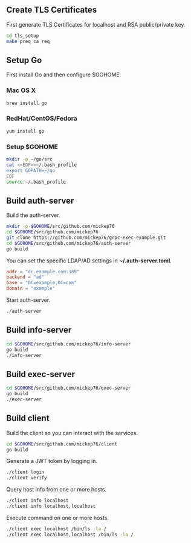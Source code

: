 ## Create TLS Certificates

First generate TLS Certificates for localhost and RSA public/private key.

```bash
cd tls_setup
make preq ca req
```

## Setup Go

First install Go and then configure $GOHOME.

### Mac OS X

```bash
brew install go
```

### RedHat/CentOS/Fedora

```bash
yum install go
```

### Setup $GOHOME
```bash
mkdir -p ~/go/src
cat <<EOF>>~/.bash_profile
export GOPATH=~/go
EOF
source ~/.bash_profile
```

## Build auth-server

Build the auth-server.

```bash
mkdir -p $GOHOME/src/github.com/mickep76
cd $GOHOME/src/github.com/mickep76
git clone https://github.com/mickep76/grpc-exec-example.git
cd $GOHOME/src/github.com/mickep76/auth-server
go build
```

You can set the specific LDAP/AD settings in **~/.auth-server.toml**.

```toml
addr = "dc.example.com:389"
backend = "ad"
base = "DC=example,DC=com"
domain = "example"
```

Start auth-server.

```bash
./auth-server
```

## Build info-server

```bash
cd $GOHOME/src/github.com/mickep76/info-server
go build
./info-server
```

## Build exec-server

```bash
cd $GOHOME/src/github.com/mickep76/exec-server
go build
./exec-server
```

## Build client

Build the client so you can interact with the services.

```bash
cd $GOHOME/src/github.com/mickep76/client
go build
```

Generate a JWT token by logging in.

```bash
./client login
./client verify
```

Query host info from one or more hosts.

```bash
./client info localhost
./client info localhost,localhost
```

Execute command on one or more hosts.

```bash
./client exec localhost /bin/ls -la /
./client exec localhost,localhost /bin/ls -la /
```
